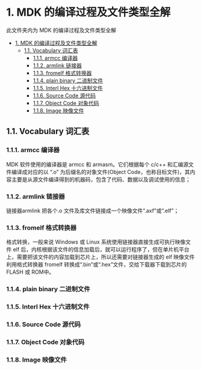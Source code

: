 # 1. MDK 的编译过程及文件类型全解
此文件夹内为 MDK 的编译过程及文件类型全解

- [1. MDK 的编译过程及文件类型全解](#1-mdk-的编译过程及文件类型全解)
  - [1.1. Vocabulary 词汇表](#11-vocabulary-词汇表)
    - [1.1.1. armcc 编译器](#111-armcc-编译器)
    - [1.1.2. armlink 链接器](#112-armlink-链接器)
    - [1.1.3. fromelf 格式转换器](#113-fromelf-格式转换器)
    - [1.1.4. plain binary 二进制文件](#114-plain-binary-二进制文件)
    - [1.1.5. Interl Hex 十六进制文件](#115-interl-hex-十六进制文件)
    - [1.1.6. Source Code 源代码](#116-source-code-源代码)
    - [1.1.7. Object Code 对象代码](#117-object-code-对象代码)
    - [1.1.8. Image 映像文件](#118-image-映像文件)

## 1.1. Vocabulary 词汇表

### 1.1.1. armcc 编译器
MDK 软件使用的编译器是 armcc 和 armasm。它们根据每个 c/c++ 和汇编源文件编译成对应的以 “.o” 为后缀名的对象文件(Object Code，也称目标文件)，其内容主要是从源文件编译得到的机器码，包含了代码、数据以及调试使用的信息；

### 1.1.2. armlink 链接器
链接器armlink 把各个.o 文件及库文件链接成一个映像文件“.axf”或“.elf”；

### 1.1.3. fromelf 格式转换器
格式转换，一般来说 Windows 或 Linux 系统使用链接器直接生成可执行映像文件 elf 后，内核根据该文件的信息加载后，就可以运行程序了，但在单片机平台上，需要把该文件的内容加载到芯片上，所以还需要对链接器生成的 elf 映像文件利用格式转换器 fromelf 转换成“.bin”或“.hex”文件，交给下载器下载到芯片的 FLASH 或 ROM中。

### 1.1.4. plain binary 二进制文件


### 1.1.5. Interl Hex 十六进制文件


### 1.1.6. Source Code 源代码


### 1.1.7. Object Code 对象代码


### 1.1.8. Image 映像文件

